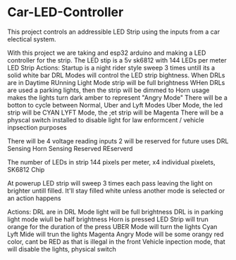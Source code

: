 ﻿# Car-LED-Controller
This project controls an addressible LED Strip using the inputs from a car electical system.

With this project we are taking and esp32 arduino and making a LED controller for the strip. 
The LED stip is a 5v sk6812 with 144 LEDs per meter
LED Strip Actions:
Startup is a night rider style sweep 3 times untill its a solid white bar
DRL Modes will control the LED strip bightness.
  When DRLs are in Daytime RUnning Light Mode strip will be full brightness
  WHen DRLs are used a parking lights, then the strip will be dimmed to 
Horn usage makes the lights turn dark amber to represent "Angry Mode"
There will be a botton to cycle between Normal, Uber and Lyft Modes
Uber Mode, the led strip will be CYAN
LYFT Mode, the ;et strip will be Magenta
There will be a physcal switch installed to disable light for law enformcent / vehicle inpsection purposes

There will be 4 voltage reading inputs 2 will be reserved for future uses
DRL Sensing
Horn Sensing
Reserved
REserverd


The number of LEDs in strip 144 pixels per meter, x4 individual pixelets, SK6812 Chip 

At powerup LED strip will sweep 3 times each pass leaving the light on brighter untill filled.
It'll stay filled white unless another mode is selected or an action happens

Actions:
DRL are in DRL Mode light will be full brightness
DRL is in parking light mode wiull be half brightness
Horn is pressed LED Strip will trun orange for the duration of the press
UBER Mode will turn the lights Cyan
Lyft Mide will trun the lights Magenta
Angry Mode will be some orangy red color, cant be RED as that is illegal in the front
Vehicle inpection mode, that will disable the lights, physical switch


